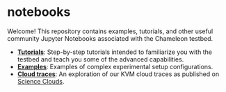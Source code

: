 # notebooks

Welcome! This repository contains examples, tutorials, and other useful community Jupyter Notebooks associated with the Chameleon testbed.

  - **[Tutorials](./tutorials)**: Step-by-step tutorials intended to familiarize you with the testbed and teach you some of the advanced capabilities.
  - **[Examples](./examples)**: Examples of complex experimental setup configurations.
  - **[Cloud traces](./cloud_traces)**: An exploration of our KVM cloud traces as published on [Science Clouds](https://scienceclouds.org/cloud-traces/).

